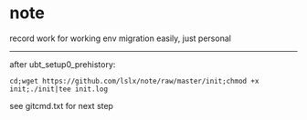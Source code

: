 # note
record work for working env migration easily, just personal

---
after ubt_setup0_prehistory:
```
cd;wget https://github.com/lslx/note/raw/master/init;chmod +x init;./init|tee init.log

```
see gitcmd.txt for next step
